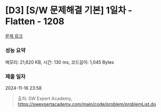 # [D3] [S/W 문제해결 기본] 1일차 - Flatten - 1208 

[문제 링크](https://swexpertacademy.com/main/code/problem/problemDetail.do?contestProbId=AV139KOaABgCFAYh) 

### 성능 요약

메모리: 21,620 KB, 시간: 130 ms, 코드길이: 1,045 Bytes

### 제출 일자

2024-11-16 23:58



> 출처: SW Expert Academy, https://swexpertacademy.com/main/code/problem/problemList.do